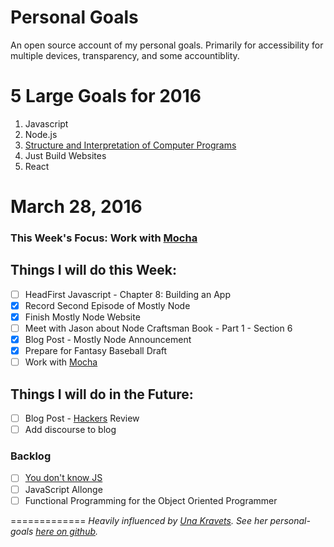 # Personal Goals

An open source account of my personal goals. Primarily for accessibility for multiple devices, transparency, and some accountiblity.

# 5 Large Goals for 2016

1. Javascript
2. Node.js
3. [Structure and Interpretation of Computer Programs](https://mitpress.mit.edu/sicp/)
4. Just Build Websites
5. React

# March 28, 2016 

### This Week's Focus: Work with [Mocha](https://mochajs.org/) 

## Things I will do this Week:
- [ ] HeadFirst Javascript - Chapter 8: Building an App
- [x] Record Second Episode of Mostly Node
- [x] Finish Mostly Node Website 
- [ ] Meet with Jason about Node Craftsman Book - Part 1 - Section 6
- [x] Blog Post - Mostly Node Announcement
- [x] Prepare for Fantasy Baseball Draft
- [ ] Work with [Mocha](https://mochajs.org/) 

## Things I will do in the Future: 
- [ ] Blog Post -
[Hackers](http://www.amazon.com/Hackers-Computer-Revolution-Anniversary-Edition/dp/1449388396) Review
- [ ] Add discourse to blog

### Backlog
- [ ] [You don't know JS](https://github.com/getify/You-Dont-Know-JS)
- [ ] JavaScript Allonge 
- [ ] Functional Programming for the Object Oriented Programmer

=============
*Heavily influenced by [Una Kravets](http://unakravets.com/). See her personal-goals [here on github](https://github.com/una/personal-goals).*
